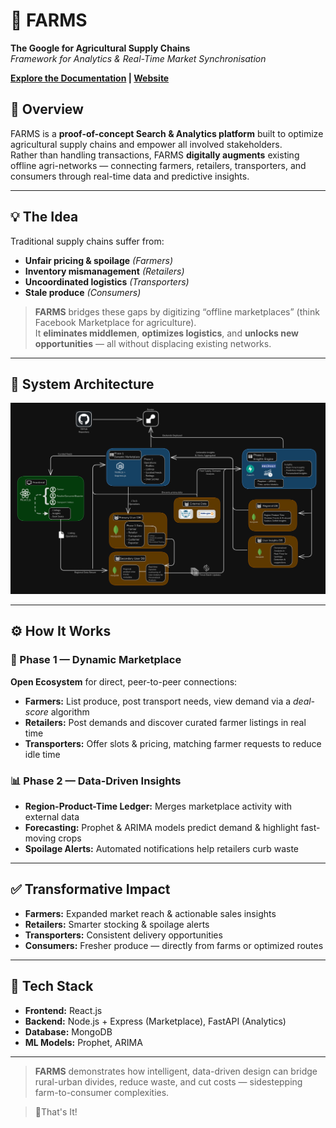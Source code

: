# 🚀 FARMS  
**The Google for Agricultural Supply Chains**  
*Framework for Analytics & Real-Time Market Synchronisation*

**[Explore the Documentation](https://github.com/Rushikesh-Yeole/FARMS/tree/main/docs) | [Website](https://farms-glmv.onrender.com)**

## 🌟 Overview  
FARMS is a **proof-of-concept Search & Analytics platform** built to optimize agricultural supply chains and empower all involved stakeholders.  
Rather than handling transactions, FARMS **digitally augments** existing offline agri-networks — connecting farmers, retailers, transporters, and consumers through real-time data and predictive insights.

---

## 💡 The Idea  
Traditional supply chains suffer from:  
- **Unfair pricing & spoilage** *(Farmers)*  
- **Inventory mismanagement** *(Retailers)*  
- **Uncoordinated logistics** *(Transporters)*  
- **Stale produce** *(Consumers)*

> **FARMS** bridges these gaps by digitizing “offline marketplaces” (think Facebook Marketplace for agriculture).  
> It **eliminates middlemen**, **optimizes logistics**, and **unlocks new opportunities** — all without displacing existing networks.

---

## 🧠 System Architecture

![alt text](<docs/System Architecture.png>)

---

## ⚙️ How It Works  

### 🛒 Phase 1 — Dynamic Marketplace  
**Open Ecosystem** for direct, peer-to-peer connections:  
- **Farmers:** List produce, post transport needs, view demand via a *deal-score* algorithm  
- **Retailers:** Post demands and discover curated farmer listings in real time  
- **Transporters:** Offer slots & pricing, matching farmer requests to reduce idle time

### 📊 Phase 2 — Data-Driven Insights  
- **Region-Product-Time Ledger:** Merges marketplace activity with external data  
- **Forecasting:** Prophet & ARIMA models predict demand & highlight fast-moving crops  
- **Spoilage Alerts:** Automated notifications help retailers curb waste

---

## ✅ Transformative Impact  
- **Farmers:** Expanded market reach & actionable sales insights  
- **Retailers:** Smarter stocking & spoilage alerts  
- **Transporters:** Consistent delivery opportunities  
- **Consumers:** Fresher produce — directly from farms or optimized routes

---

## 🔧 Tech Stack  
- **Frontend:** React.js  
- **Backend:** Node.js + Express (Marketplace), FastAPI (Analytics)  
- **Database:** MongoDB  
- **ML Models:** Prophet, ARIMA

---

> **FARMS** demonstrates how intelligent, data-driven design can bridge rural-urban divides, reduce waste, and cut costs — sidestepping farm-to-consumer complexities.

> 🌟That's It! 